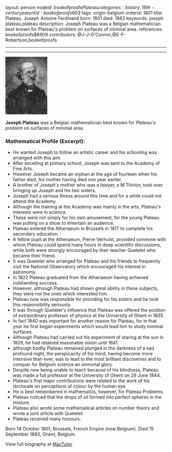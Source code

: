 layout: person
nodeid: bookofproofs$Plateau
categories: history,19th-century
parentid: bookofproofs$603
tags: origin-belgium
orderid: 1801
title: Plateau, Joseph Antoine Ferdinand
born: 1801
died: 1883
keywords: joseph plateau,plateau
description: Joseph Plateau was a Belgian mathematician best known for Plateau's problem on surfaces of minimal area.
references: bookofproofs$6909
contributors: @J-J-O'Connor,@E-F-Robertson,bookofproofs

---



---

![Plateau.jpg](https://github.com/bookofproofs/bookofproofs.github.io/blob/main/_sources/_assets/images/portraits/Plateau.jpg?raw=true)

**Joseph Plateau** was a Belgian mathematician best known for _Plateau's problem_ on surfaces of minimal area.

### Mathematical Profile (Excerpt):
* He wanted Joseph to follow an artistic career and his schooling was arranged with this aim.
* After excelling at primary school, Joseph was sent to the Academy of Fine Arts.
* However Joseph became an orphan at the age of fourteen when his father died, his mother having died one year earlier.
* A brother of Joseph's mother who was a lawyer, a M Thirion, took over bringing up Joseph and his two sisters.
* Joseph had a serious illness around this time and for a while could not attend the Academy.
* Although the training at the Academy was mainly in the arts, Plateau's interests were in science.
* These were not simply for his own amusement, for the young Plateau was putting on a show to entertain an audience.
* Plateau entered the Athenaeum in Brussels in 1817 to complete his secondary education.
* A fellow pupil at the Athenaeum, Pierre Verhulst, provided someone with whom Plateau could spend many hours in deep scientific discussions, while both were strongly encouraged by their teacher Quetelet who became their friend.
* It was Quetelet who arranged for Plateau and his friends to frequently visit the National Observatory which encouraged his interest in astronomy.
* In 1822 Plateau graduated from the Athenaeum having achieved outstanding success.
* However, although Plateau had shown great ability in these subjects, they were not the ones which interested him.
* Plateau now was responsible for providing for his sisters and he took this responsibility seriously.
* It was through Quetelet's influence that Plateau was offered the position of extraordinary professor of physics at the University of Ghent in 1835.
* In fact 1840 was important for another reason for Plateau, for in that year he first began experiments which would lead him to study minimal surfaces.
* Although Plateau had carried out his experiment of staring at the sun in 1829, he had retained reasonable vision until 1841.
* although bodily Plateau remained plunged in the darkness of a sad profound night, the perspicacity of his mind, having become more intensive than ever, was to lead to the most brilliant discoveries and to conquer for Belgium science an immortal glory.
* Despite now being unable to teach because of his blindness, Plateau was made a full professor at the University of Ghent on 29 June 1844.
* Plateau's first major contributions were related to the work of his doctorate on perceptions of colour by the human eye.
* He is best remembered in mathematics, however, for Plateau Problems.
* Plateau noticed that the drops of oil formed into perfect spheres in the mixture.
* Plateau also wrote some mathematical articles on number theory and wrote a joint article with Quetelet.
* Plateau received many honours.

Born 14 October 1801, Brussels, French Empire (now Belgium). Died 15 September 1883, Ghent, Belgium.

View full biography at [MacTutor](https://mathshistory.st-andrews.ac.uk/Biographies/Plateau/)
